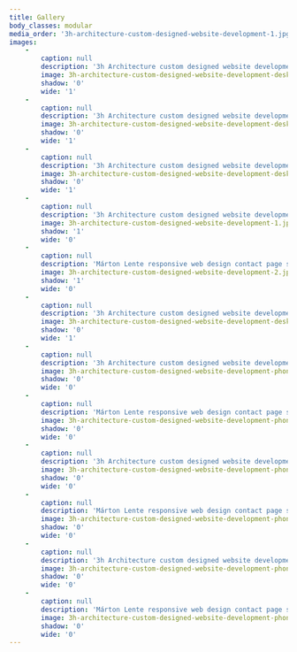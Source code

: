 ```yaml
---
title: Gallery
body_classes: modular
media_order: '3h-architecture-custom-designed-website-development-1.jpg,3h-architecture-custom-designed-website-development-2.jpg,3h-architecture-custom-designed-website-development-desktop-2.jpg,3h-architecture-custom-designed-website-development-desktop-3.jpg,3h-architecture-custom-designed-website-development-desktop-4.jpg,3h-architecture-custom-designed-website-development-desktop-5.jpg,3h-architecture-custom-designed-website-development-phone-1.jpg,3h-architecture-custom-designed-website-development-phone-2.jpg,3h-architecture-custom-designed-website-development-phone-3.jpg,3h-architecture-custom-designed-website-development-phone-4.jpg,3h-architecture-custom-designed-website-development-phone-5.jpg,3h-architecture-custom-designed-website-development-phone-6.jpg,3h-architecture-custom-designed-website-development-promotion.jpg'
images:
    -
        caption: null
        description: '3h Architecture custom designed website development about page on desktop'
        image: 3h-architecture-custom-designed-website-development-desktop-2.jpg
        shadow: '0'
        wide: '1'
    -
        caption: null
        description: '3h Architecture custom designed website development work page on desktop'
        image: 3h-architecture-custom-designed-website-development-desktop-3.jpg
        shadow: '0'
        wide: '1'
    -
        caption: null
        description: '3h Architecture custom designed website development work image gallery on desktop'
        image: 3h-architecture-custom-designed-website-development-desktop-4.jpg
        shadow: '0'
        wide: '1'
    -
        caption: null
        description: '3h Architecture custom designed website development about page screen'
        image: 3h-architecture-custom-designed-website-development-1.jpg
        shadow: '1'
        wide: '0'
    -
        caption: null
        description: 'Márton Lente responsive web design contact page screen'
        image: 3h-architecture-custom-designed-website-development-2.jpg
        shadow: '1'
        wide: '0'
    -
        caption: null
        description: '3h Architecture custom designed website development office page on desktop'
        image: 3h-architecture-custom-designed-website-development-desktop-5.jpg
        shadow: '0'
        wide: '1'
    -
        caption: null
        description: '3h Architecture custom designed website development home page on phone'
        image: 3h-architecture-custom-designed-website-development-phone-1.jpg
        shadow: '0'
        wide: '0'
    -
        caption: null
        description: 'Márton Lente responsive web design contact page screen'
        image: 3h-architecture-custom-designed-website-development-phone-2.jpg
        shadow: '0'
        wide: '0'
    -
        caption: null
        description: '3h Architecture custom designed website development about page on phone'
        image: 3h-architecture-custom-designed-website-development-phone-3.jpg
        shadow: '0'
        wide: '0'
    -
        caption: null
        description: 'Márton Lente responsive web design contact page screen'
        image: 3h-architecture-custom-designed-website-development-phone-4.jpg
        shadow: '0'
        wide: '0'
    -
        caption: null
        description: '3h Architecture custom designed website development work page on phone'
        image: 3h-architecture-custom-designed-website-development-phone-5.jpg
        shadow: '0'
        wide: '0'
    -
        caption: null
        description: 'Márton Lente responsive web design contact page screen'
        image: 3h-architecture-custom-designed-website-development-phone-6.jpg
        shadow: '0'
        wide: '0'
---
```


